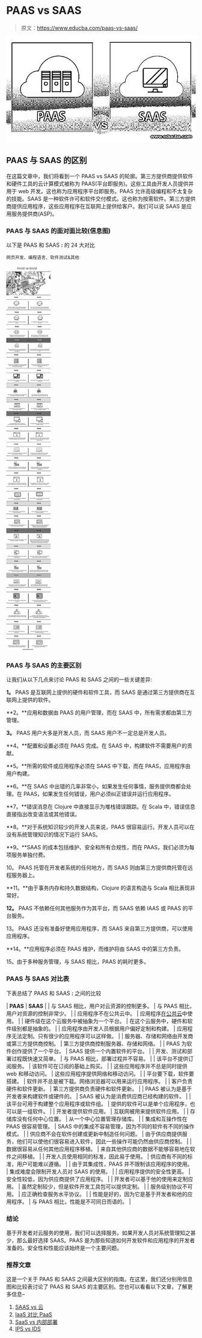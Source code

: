 # PAAS vs SAAS

> 原文：<https://www.educba.com/paas-vs-saas/>

![PAAS vs SAAS](img/3c144b6ea4e99bd299697dd3ef831a9a.png)



## PAAS 与 SAAS 的区别

在这篇文章中，我们将看到一个 PAAS vs SAAS 的轮廓。第三方提供商提供软件和硬件工具的云计算模式被称为 PAAS(平台即服务)。这些工具由开发人员提供并用于 web 开发。这也称为应用程序平台即服务。PAAS 允许高级编程和不太复杂的技能。SAAS 是一种软件许可和软件交付模式。这也称为按需软件。第三方提供商提供应用程序，这些应用程序在互联网上提供给客户。我们可以说 SAAS 是应用服务提供商(ASP)。

### PAAS 与 SAAS 的面对面比较(信息图)

以下是 PAAS 和 SAAS **:** 的 24 大对比

<small>网页开发、编程语言、软件测试&其他</small>

![PAAS-vs-SAAS-info](img/3eccf9439c9537b965c7f351617e590b.png)



### PAAS 与 SAAS 的主要区别

让我们从以下几点来讨论 PAAS 和 SAAS 之间的一些关键差异:

**1。** PAAS 是互联网上提供的硬件和软件工具，而 SAAS 是通过第三方提供商在互联网上提供的软件。

**2。**应用和数据由 PAAS 的用户管理，而在 SAAS 中，所有需求都由第三方管理。

**3。** PAAS 用户大多是开发人员，而 SAAS 用户不一定总是开发人员。

**4。**配置和设置必须在 PAAS 完成。在 SAAS 中，构建软件不需要用户的贡献。

**5。**所需的软件或应用程序必须在 SAAS 中下载，而在 PAAS，应用程序由用户构建。

**6。**在 SAAS 中出错的几率非常小，如果发生任何事情，服务提供商都会处理。在 PAAS，如果发生任何错误，用户必须纠正错误并运行应用程序。

**7。**错误消息在 Clojure 中直接显示为堆栈错误跟踪。在 Scala 中，错误信息直接指出改变语法或其他错误。

**8。**对于系统知识较少的开发人员来说，PAAS 很容易运行。开发人员可以在没有系统管理知识的情况下运行 SAAS。

**9。**SAAS 的成本包括维护、安全和所有合规性，而在 PAAS，我们必须为每项服务单独付费。

10。 PAAS 托管在开发者系统的任何地方，而 SAAS 则由第三方提供商托管在远程服务器上。

**11。**由于事务内存和持久数据结构，Clojure 的语言构造与 Scala 相比表现非常好。

**12。** PAAS 不依赖任何其他服务作为其平台，而 SAAS 依赖 IAAS 或 PAAS 的平台服务。

13。 PAAS 还没有准备好使用应用程序，而 SAAS 来自第三方提供商，可以使用应用程序。

**14。**应用程序必须在 PAAS 维护，而维护将由 SAAS 中的第三方负责。

15。由于多种服务管理，与 SAAS 相比，PAAS 的耗时更多。

### PAAS 与 SAAS 对比表

下表总结了 PAAS 和 SAAS **:** 之间的比较

| **PAAS** | **SAAS** |
| 与 SAAS 相比，用户对云资源的控制更多。 | 与 PAAS 相比，用户对资源的控制非常少。 |
| 应用程序不在公共云中。 | 应用程序[在公共云](https://www.educba.com/what-is-public-cloud/)中使用。 |
| 硬件级在这个云服务中被抽象为一个平台。 | 在这个云服务中，硬件和软件级别都是抽象的。 |
| 应用程序由开发人员根据用户偏好定制和构建。 | 应用程序无法定制。只有很少的应用程序可以这样做。 |
| 服务器、存储和网络由开发商或第三方提供商控制。 | 第三方提供商控制服务器、存储和网络。 |
| PAAS 为软件创作提供了一个平台。 | SAAS 提供一个内置软件的平台。 |
| 开发、测试和部署过程既快速又简单。 | 与 PAAS 相比，部署过程并不容易。 |
| 该平台不提供订阅服务。 | 该软件可在订阅的基础上购买。 |
| 这些应用程序并不总是同时提供 web 和移动访问。 | 这些应用程序提供网络和移动访问。 |
| 平台要下载，软件要搭建。 | 软件并不总是被下载。网络浏览器可以用来运行应用程序。 |
| 客户负责硬件和软件更新。 | 第三方提供商负责硬件和软件更新。 |
| PAAS 被认为是基于开发者来构建软件或硬件的。 | SAAS 被认为是消费供应商已经构建的软件。 |
| 该平台可用于构建整个应用程序或软件组。 | 提供的软件可以是单个应用程序，也可以是一组软件。 |
| 开发者提供软件应用。 | 互联网被用来提供软件应用。 |
| 存储库没有任何中心位置。 | 从一个中心位置管理存储库。 |
| 集成和互操作性在 PAAS 很容易管理。 | SAAS 中的集成不容易管理，因为不同的软件有不同的操作模式。 |
| 供应商不会在软件创建或更新中制造任何问题。 | 由于供应商提供服务，他们可以使他们很容易进入软件，因此一些操作可能仍然由供应商控制。 |
| 数据很容易从任何其他应用程序移植。 | 来自其他供应商的数据不能够容易地在软件之间移植。 |
| 开发人员使用相同的标准，因此易于使用。 | 供应商有不同的标准，用户可能难以遵循。 |
| 由于其集成性，PAAS 并不限制该应用程序的使用。 | 集成难度会限制开发人员对 SAAS 的使用。 |
| 应用程序提供的安全性更高。 | 安全性较低，因为供应商提供了应用程序。 |
| 开发者可以基于他的使用来定制应用。 | 虽然定制较少，但是软件开发工具包可以提供定制。 |
| 服务级别协议不可用。 | 应正确检查服务水平协议。 |
| 性能是好的，因为它是基于开发者和他的应用程序。 | 与 PAAS 相比，性能是不可同日而语的。 |

### 结论

基于开发者对云服务的使用，我们可以选择服务。如果开发人员对系统管理知之甚少，那么最好选择 SAAS。PAAS 是为那些知道如何开发软件和应用程序的开发者准备的。安全性和性能应该始终是一个主要问题。

### 推荐文章

这是一个关于 PAAS 和 SAAS 之间最大区别的指南。在这里，我们还分别用信息图和比较表讨论了 PAAS 和 SAAS 的主要区别。您也可以看看以下文章，了解更多信息–

1.  [SAAS vs 云](https://www.educba.com/saas-vs-cloud/)
2.  [IaaS 对比 PaaS](https://www.educba.com/iaas-vs-paas/)
3.  [SaaS vs 内部部署](https://www.educba.com/saas-vs-on-premise/)
4.  [IPS vs IDS](https://www.educba.com/ips-vs-ids/)





